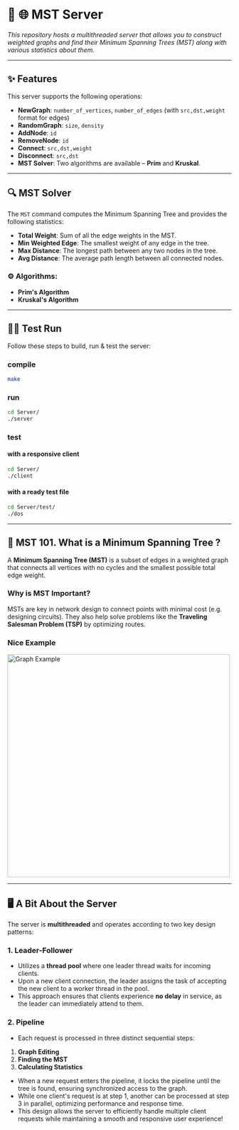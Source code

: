 <h1 align="left">🌳 🌐 MST Server</h1>

*This repository hosts a multithreaded server that allows you to construct weighted graphs and find their Minimum Spanning Trees (MST) along with various statistics about them.*

---

## ✨ Features

This server supports the following operations:

- **NewGraph**: `number_of_vertices`, `number_of_edges` (with `src,dst,weight` format for edges) <br>
- **RandomGraph**: `size`, `density` <br>
- **AddNode**: `id` <br>
- **RemoveNode**: `id` <br>
- **Connect**: `src,dst,weight` <br>
- **Disconnect**: `src,dst` <br>
- **MST Solver**: Two algorithms are available – **Prim** and **Kruskal**.

---

## 🔍 MST Solver

The `MST` command computes the Minimum Spanning Tree and provides the following statistics:

- **Total Weight**: Sum of all the edge weights in the MST.
- **Min Weighted Edge**: The smallest weight of any edge in the tree.
- **Max Distance**: The longest path between any two nodes in the tree.
- **Avg Distance**: The average path length between all connected nodes.

### ⚙️ Algorithms:
- **Prim's Algorithm**
- **Kruskal's Algorithm**

---

## 🧑‍💻 Test Run

Follow these steps to build, run & test the server:

### compile
```bash
make
```
### run
```bash
cd Server/
./server
```
### test
#### with a responsive client
```bash
cd Server/
./client
```
#### with a ready test file
```bash
cd Server/test/
./dos
```

---


## 🌲 MST 101. What is a Minimum Spanning Tree ?

A **Minimum Spanning Tree (MST)** is a subset of edges in a weighted graph that connects all vertices with no cycles and the smallest possible total edge weight.

### Why is MST Important? 
MSTs are key in network design to connect points with minimal cost (e.g. designing circuits).
They also help solve problems like the **Traveling Salesman Problem (TSP)** by optimizing routes.

### Nice Example
<img src="https://upload.wikimedia.org/wikipedia/commons/d/d2/Minimum_spanning_tree.svg" alt="Graph Example" width="500" />

---


## 🖥️ A Bit About the Server

The server is **multithreaded** and operates according to two key design patterns:

### 1. Leader-Follower
- Utilizes a **thread pool** where one leader thread waits for incoming clients.
- Upon a new client connection, the leader assigns the task of accepting the new client to a worker thread in the pool.
- This approach ensures that clients experience **no delay** in service, as the leader can immediately attend to them.

### 2. Pipeline
- Each request is processed in three distinct sequential steps:
1. **Graph Editing**
2. **Finding the MST**
3. **Calculating Statistics**
  
- When a new request enters the pipeline, it locks the pipeline until the tree is found, ensuring synchronized access to the graph.
- While one client's request is at step 1, another can be processed at step 3 in parallel, optimizing performance and response time.
- This design allows the server to efficiently handle multiple client requests while maintaining a smooth and responsive user experience!